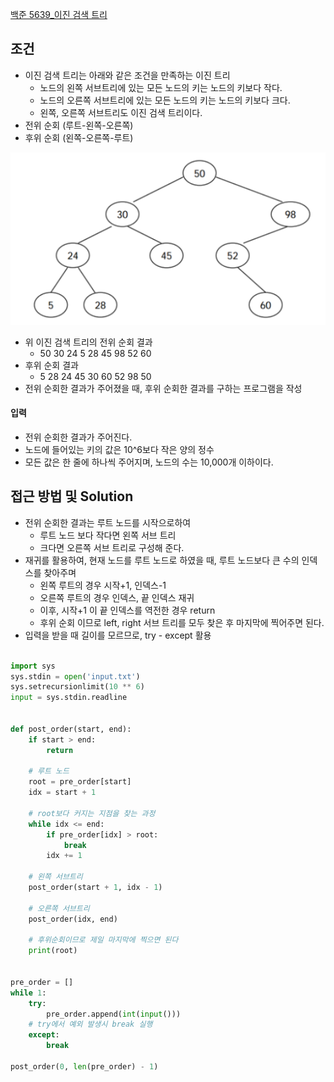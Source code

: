 
[백준 5639_이진 검색 트리](https://www.acmicpc.net/problem/5639)


## 조건

- 이진 검색 트리는 아래와 같은 조건을 만족하는 이진 트리
	- 노드의 왼쪽 서브트리에 있는 모든 노드의 키는 노드의 키보다 작다.
	- 노드의 오른쪽 서브트리에 있는 모든 노드의 키는 노드의 키보다 크다.
	- 왼쪽, 오른쪽 서브트리도 이진 검색 트리이다.
- 전위 순회 (루트-왼쪽-오른쪽)
- 후위 순회 (왼쪽-오른쪽-루트)

![](assets/Pasted%20image%2020221208153340.png)

- 위 이진 검색 트리의 전위 순회 결과
	- 50 30 24 5 28 45 98 52 60
- 후위 순회 결과
	- 5 28 24 45 30 60 52 98 50
- 전위 순회한 결과가 주어졌을 때, 후위 순회한 결과를 구하는 프로그램을 작성


#### 입력

- 전위 순회한 결과가 주어진다.
- 노드에 들어있는 키의 값은 10^6보다 작은 양의 정수
- 모든 값은 한 줄에 하나씩 주어지며, 노드의 수는 10,000개 이하이다.



## 접근 방법 및 Solution

- 전위 순회한 결과는 루트 노드를 시작으로하여 
	- 루트 노드 보다 작다면 왼쪽 서브 트리
	- 크다면 오른쪽 서브 트리로 구성해 준다.
- 재귀를 활용하여, 현재 노드를 루트 노드로 하였을 때, 루트 노드보다 큰 수의 인덱스를 찾아주며 
	- 왼쪽 루트의 경우 시작+1, 인덱스-1
	- 오른쪽 루트의 경우 인덱스, 끝 인덱스 재귀
	- 이후, 시작+1 이 끝 인덱스를 역전한 경우 return
	- 후위 순회 이므로 left, right 서브 트리를 모두 찾은 후 마지막에 찍어주면 된다.
- 입력을 받을 때 길이를 모르므로, try - except 활용



```python

import sys  
sys.stdin = open('input.txt')  
sys.setrecursionlimit(10 ** 6)  
input = sys.stdin.readline  
  
  
def post_order(start, end):  
    if start > end:  
        return  
  
    # 루트 노드  
    root = pre_order[start]  
    idx = start + 1  
  
    # root보다 커지는 지점을 찾는 과정  
    while idx <= end:  
        if pre_order[idx] > root:  
            break  
        idx += 1  
  
    # 왼쪽 서브트리  
    post_order(start + 1, idx - 1)  
  
    # 오른쪽 서브트리  
    post_order(idx, end)  
  
    # 후위순회이므로 제일 마지막에 찍으면 된다  
    print(root)  
  
  
pre_order = []  
while 1:  
    try:  
        pre_order.append(int(input()))  
    # try에서 예외 발생시 break 실행  
    except:  
        break  
  
post_order(0, len(pre_order) - 1)
```